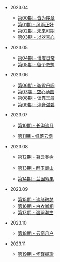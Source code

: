 - 2023.04

  - [第00期 - 皆为序章](weekly/00.md)
  - [第01期 - 风雨正好](weekly/01.md)
  - [第02期 - 未来可期](weekly/02.md)
  - [第03期 - 以欢喜心](weekly/03.md)

- 2023.05

  - [第04期 - 慢度日常](weekly/04.md)
  - [第05期 - 留个恋想](weekly/05.md)
- 2023.06

  - [第06期 - 璇霄丹阙](weekly/06.md)
  - [第07期 - 空心汤圆](weekly/07.md)
  - [第08期 - 谈霏玉屑](weekly/08.md)
  - [第09期 - 渟膏湛碧](weekly/09.md)
- 2023.07
  - [第10期 - 长沟流月](weekly/10.md)

  - [第11期 - 纸落云烟](weekly/11.md)
- 2023.08
  - [第12期 - 暮云春树](weekly/12.md)

  - [第13期 - 醉玉颓山](weekly/13.md)

  - [第14期 - 兰因絮果](weekly/14.md)
- 2023.09
  - [第15期 - 流绪微梦](weekly/15.md)
  - [第16期 - 白衣卿相](weekly/16.md)
  - [第17期 - 温澜潮生](weekly/17.md)
- 2023.10

  - [第18期 - 云窗月户](weekly/18.md)

- 2023.11

  - [第19期 - 怀瑾握瑜](weekly/19.md)